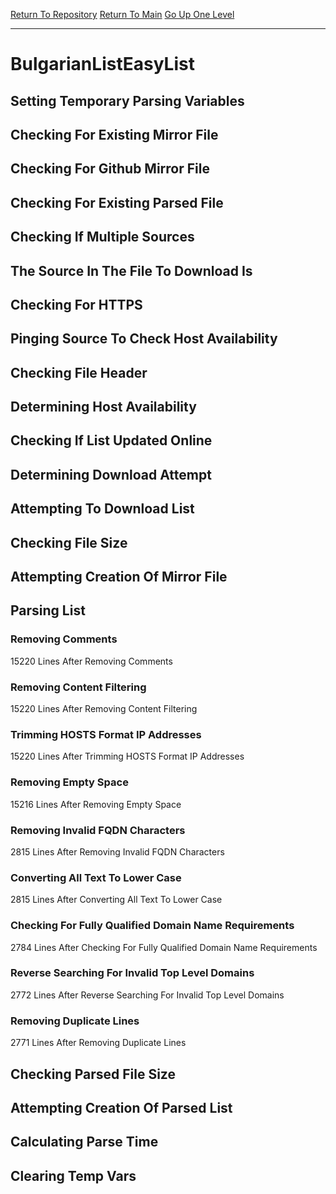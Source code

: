 [Return To Repository](https://github.com/deathbybandaid/piholeparser/)
[Return To Main](https://github.com/deathbybandaid/piholeparser/blob/master/RecentRunLogs/Mainlog.md)
[Go Up One Level](https://github.com/deathbybandaid/piholeparser/blob/master/RecentRunLogs/TopLevelScripts/30-Processing-External-Blacklists.md)
____________________________________
# BulgarianListEasyList
## Setting Temporary Parsing Variables
## Checking For Existing Mirror File
## Checking For Github Mirror File
## Checking For Existing Parsed File
## Checking If Multiple Sources
## The Source In The File To Download Is
## Checking For HTTPS
## Pinging Source To Check Host Availability
## Checking File Header
## Determining Host Availability
## Checking If List Updated Online
## Determining Download Attempt
## Attempting To Download List
## Checking File Size
## Attempting Creation Of Mirror File
## Parsing List
### Removing Comments
15220 Lines After Removing Comments
### Removing Content Filtering
15220 Lines After Removing Content Filtering
### Trimming HOSTS Format IP Addresses
15220 Lines After Trimming HOSTS Format IP Addresses
### Removing Empty Space
15216 Lines After Removing Empty Space
### Removing Invalid FQDN Characters
2815 Lines After Removing Invalid FQDN Characters
### Converting All Text To Lower Case
2815 Lines After Converting All Text To Lower Case
### Checking For Fully Qualified Domain Name Requirements
2784 Lines After Checking For Fully Qualified Domain Name Requirements
### Reverse Searching For Invalid Top Level Domains
2772 Lines After Reverse Searching For Invalid Top Level Domains
### Removing Duplicate Lines
2771 Lines After Removing Duplicate Lines
## Checking Parsed File Size
## Attempting Creation Of Parsed List
## Calculating Parse Time
## Clearing Temp Vars
